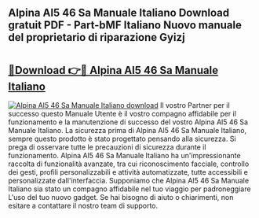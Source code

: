 ## Alpina Al5 46 Sa Manuale Italiano Download gratuit PDF - Part-bMF Italiano Nuovo manuale del proprietario di riparazione Gyizj

# <h2><a href="http://dfb4n0h.blite.top/?on=Alpina+Al5+46+Sa+Manuale+Italiano">🔗Download 👉🔴 Alpina Al5 46 Sa Manuale Italiano</a></h2>

[![Alpina Al5 46 Sa Manuale Italiano download](https://i.imgur.com/lujVjoI.png)](http://dfb4n0h.blite.top/?on=Alpina+Al5+46+Sa+Manuale+Italiano)
Il vostro Partner per il successo questo Manuale Utente è il vostro compagno affidabile per il funzionamento e la manutenzione di successo del vostro Alpina Al5 46 Sa Manuale Italiano. La sicurezza prima di Alpina Al5 46 Sa Manuale Italiano, sempre questo prodotto è stato progettato pensando alla sicurezza. Si prega di osservare tutte le precauzioni di sicurezza durante il funzionamento. Alpina Al5 46 Sa Manuale Italiano ha un'impressionante raccolta di funzionalità avanzate, tra cui riconoscimento facciale, controllo dei gesti, profili personalizzabili e attività automatizzate, tutte accessibili e personalizzate dall'interfaccia. Supponiamo che Alpina Al5 46 Sa Manuale Italiano sia stato un compagno affidabile nel tuo viaggio per padroneggiare L'uso del tuo nuovo gadget. Se hai bisogno di aiuto o chiarimenti, non esitare a contattare il nostro team di supporto.
